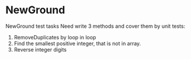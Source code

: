 # NewGround
NewGround test tasks
Need write 3 methods and cover them by unit tests:
1) RemoveDuplicates by loop in loop
2) Find the smallest positive integer, that is not in array.
3) Reverse integer digits




